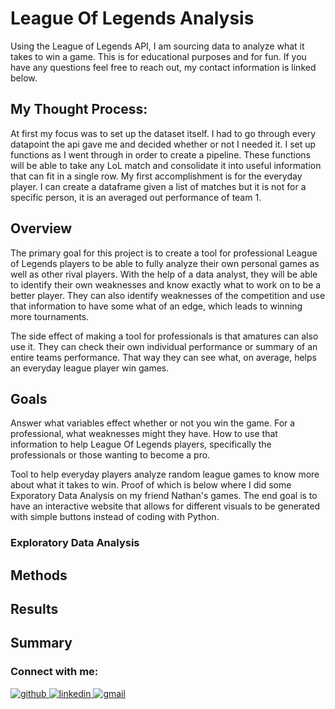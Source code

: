 # League Of Legends Analysis

Using the League of Legends API, I am sourcing data to analyze what it takes to win a game. This is for educational purposes and for fun. If you have any questions feel free to reach out, my contact information is linked below. 

## My Thought Process:

At first my focus was to set up the dataset itself. I had to go through every datapoint the api gave me and decided whether or not I needed it. I set up functions as I went through in order to create a pipeline. These functions will be able to take any LoL match and consolidate it into useful information that can fit in a single row. My first accomplishment is for the everyday player. I can create a dataframe given a list of matches but it is not for a specific person, it is an averaged out performance of team 1. 

 

## Overview
The primary goal for this project is to create a tool for professional League of Legends players to be able to fully analyze their own personal games as well as other rival players. With the help of a data analyst, they will be able to identify their own weaknesses and know exactly what to work on to be a better player. They can also identify weaknesses of the competition and use that information to have some what of an edge, which leads to winning more tournaments. 

The side effect of making a tool for professionals is that amatures can also use it. They can check their own individual performance or  summary of an entire teams performance. That way they can see what, on average, helps an everyday league player win games. 


## Goals

Answer what variables effect whether or not you win the game. For a professional, what weaknesses might they have. How to use that information to help League Of Legends players, specifically the professionals or those wanting to become a pro. 

Tool to help everyday players analyze random league games to know more about what it takes to win. Proof of which is below where I did some Exporatory Data Analysis on my friend Nathan's games. The end goal is to have an interactive website that allows for different visuals to be generated with simple buttons instead of coding with Python.

### Exploratory Data Analysis

#### 

## Methods

## Results

## Summary



### Connect with me:

<a href="https://github.com/Zealfire243" target="_blank">
<img src=https://img.shields.io/badge/github-%2324292e.svg?&style=for-the-badge&logo=github&logoColor=white alt=github style="margin-bottom: 5px;" />
</a>
<a href="https://linkedin.com/in/ethan-helder" target="_blank">
<img src=https://img.shields.io/badge/linkedin-%231E77B5.svg?&style=for-the-badge&logo=linkedin&logoColor=white alt=linkedin style="margin-bottom: 5px;" />
</a> 
<a href="mailto:helderethan@gmail.com" rel="nofollow"><img src= "https://img.shields.io/badge/Gmail-D14836?style=for-the-badge&logo=gmail&logoColor=white"
style="margin-bottom: 5px;" alt=gmail />
</a>